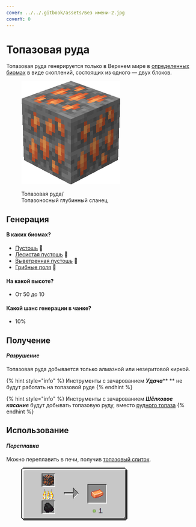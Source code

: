```yaml
---
cover: ../../.gitbook/assets/Без имени-2.jpg
coverY: 0
---
```


# Топазовая руда

Топазовая руда генерируется только в Верхнем мире в [определенных биомах](topazovaya-ruda.md#v-kakikh-biomakh) в виде скоплений, состоящих из одного — двух блоков.

<figure><img src="../../.gitbook/assets/orange_ore.gif" alt=""><figcaption><p>Топазовая руда/<br>Топазоносный глубинный сланец</p></figcaption></figure>

## Генерация

#### В каких биомах?

* [Пустошь](https://minecraft.fandom.com/ru/wiki/%D0%9F%D1%83%D1%81%D1%82%D0%BE%D1%88%D1%8C) 🔗
* [Лесистая пустошь](https://minecraft.fandom.com/ru/wiki/%D0%9B%D0%B5%D1%81%D0%B8%D1%81%D1%82%D0%B0%D1%8F\_%D0%BF%D1%83%D1%81%D1%82%D0%BE%D1%88%D1%8C) 🔗
* [Выветренная пустошь](https://minecraft.fandom.com/ru/wiki/%D0%92%D1%8B%D0%B2%D0%B5%D1%82%D1%80%D0%B5%D0%BD%D0%BD%D0%B0%D1%8F\_%D0%BF%D1%83%D1%81%D1%82%D0%BE%D1%88%D1%8C) 🔗
* [Грибные поля](https://minecraft.fandom.com/ru/wiki/%D0%93%D1%80%D0%B8%D0%B1%D0%BD%D1%8B%D0%B5\_%D0%BF%D0%BE%D0%BB%D1%8F) 🔗

#### На какой высоте?

* От 50 до 10

#### Какой шанс генерации в чанке?

* 10%

## Получение

#### _Разрушение_

Топазовая руда добывается только алмазной или незеритовой киркой.

{% hint style="info" %}
Инструменты с зачарованием _**Удача**_\*\* \*\* не будут работать на топазовой руде
{% endhint %}

{% hint style="info" %}
Инструменты с зачарованием _**Шёлковое касание**_ будут добывать топазовую руду, вместо [рудного топаза](../materialy/metally-i-mineraly/rudnyi-topaz.md)
{% endhint %}

## Использование

#### _Переплавка_

Можно переплавить в печи, получив [топазовый слиток](../materialy/metally-i-mineraly/topazovyi-slitok.md).

<figure><img src="../../.gitbook/assets/orange_ore_ingot_result.gif" alt=""><figcaption></figcaption></figure>
